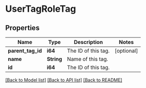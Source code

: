 # UserTagRoleTag

## Properties
Name | Type | Description | Notes
------------ | ------------- | ------------- | -------------
**parent_tag_id** | **i64** | The ID of this tag. | [optional] 
**name** | **String** | Name of this tag. | 
**id** | **i64** | The ID of this tag. | 

[[Back to Model list]](../README.md#documentation-for-models) [[Back to API list]](../README.md#documentation-for-api-endpoints) [[Back to README]](../README.md)


